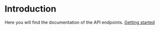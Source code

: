 # Introduction

Here you will find the documentation of the API endpoints. [Getting started](/docs/getting-started.html)
